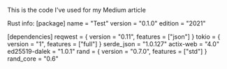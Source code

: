 This is the code I've used for my Medium article

Rust info:
[package]
name = "Test"
version = "0.1.0"
edition = "2021"

[dependencies]
reqwest = { version = "0.11", features = ["json"] }
tokio = { version = "1", features = ["full"] }
serde_json = "1.0.127"
actix-web = "4.0"
ed25519-dalek = "1.0.1"
rand = { version = "0.7.0", features = ["std"] }
rand_core = "0.6"
